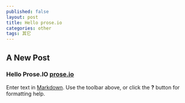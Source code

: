 ```yaml
---
published: false
layout: post
title: Hello prose.io
categories: other
tags: 其它
---
```



## A New Post

### Hello Prose.IO [prose.io](http://prose.io "prose.io")



Enter text in [Markdown](http://daringfireball.net/projects/markdown/). Use the toolbar above, or click the **?** button for formatting help.
